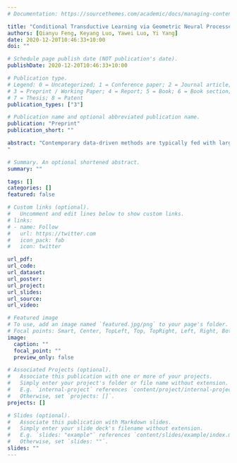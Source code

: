 ```yaml
---
# Documentation: https://sourcethemes.com/academic/docs/managing-content/

title: "Conditional Transductive Learning via Geometric Neural Processes"
authors: [Qianyu Feng, Keyang Luo, Yawei Luo, Yi Yang]
date: 2020-12-20T10:46:33+10:00
doi: ""

# Schedule page publish date (NOT publication's date).
publishDate: 2020-12-20T10:46:33+10:00

# Publication type.
# Legend: 0 = Uncategorized; 1 = Conference paper; 2 = Journal article;
# 3 = Preprint / Working Paper; 4 = Report; 5 = Book; 6 = Book section;
# 7 = Thesis; 8 = Patent
publication_types: ["3"]

# Publication name and optional abbreviated publication name.
publication: "Preprint"
publication_short: ""

abstract: "Contemporary data-driven methods are typically fed with large-scale data samples which limits their applicability in small data regimes. On the contrary, neural processes can efficiently fit the observed data to model the data distribution. However, it is nontrivial for most existing neural process methods to perceive the relativity in the data samples. Here we propose Geometric Neural Processes (GNP), a new class of neural processes which incorporates the geometric information of data samples. Different from existing works, GNP benefits from the data structure for transductive learning using a graph representation. Specifically, GNP first computes the distance of a target point to its neighbors, and then learns a non-linear distance-weighted aggregation scheme over the conditional points. In order to enhance the reliability and compactness of the representation, we borrow the spirit of the information bottleneck. Capturing both the node features and the geometric features of point samples w.r.t. the given context, GNP is more inductive, scalable and robust to the data uncertainty. We demonstrate the stability and versatility of the proposed method for data interpolation, achieving state-of-the-art performance on multifold tasks, including regression, image completion and motion generation.
"

# Summary. An optional shortened abstract.
summary: ""

tags: []
categories: []
featured: false

# Custom links (optional).
#   Uncomment and edit lines below to show custom links.
# links:
# - name: Follow
#   url: https://twitter.com
#   icon_pack: fab
#   icon: twitter

url_pdf:
url_code:
url_dataset:
url_poster:
url_project:
url_slides:
url_source:
url_video:

# Featured image
# To use, add an image named `featured.jpg/png` to your page's folder. 
# Focal points: Smart, Center, TopLeft, Top, TopRight, Left, Right, BottomLeft, Bottom, BottomRight.
image:
  caption: ""
  focal_point: ""
  preview_only: false

# Associated Projects (optional).
#   Associate this publication with one or more of your projects.
#   Simply enter your project's folder or file name without extension.
#   E.g. `internal-project` references `content/project/internal-project/index.md`.
#   Otherwise, set `projects: []`.
projects: []

# Slides (optional).
#   Associate this publication with Markdown slides.
#   Simply enter your slide deck's filename without extension.
#   E.g. `slides: "example"` references `content/slides/example/index.md`.
#   Otherwise, set `slides: ""`.
slides: ""
---
```

